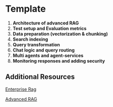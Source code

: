# Template

1. **Architecture of advanced RAG**
2. **Test setup and Evaluation metrics**
3. **Data preparation (vectorization & chunking)**
4. **Search indexing**
5. **Query transformation**
6. **Chat logic and query routing**
7. **Multi agents and agent-services**
8. **Monitoring responses and adding security**

## Additional Resources

[Enterprise Rag](https://www.rungalileo.io/blog/mastering-rag-how-to-architect-an-enterprise-rag-systemhttps://www.rungalileo.io/blog/mastering-rag-how-to-architect-an-enterprise-rag-system)

[Advanced RAG](https://medium.com/towards-artificial-intelligence/advanced-rag-techniques-an-illustrated-overview-04d193d8fec6)